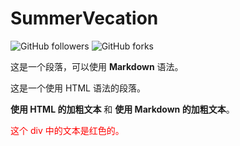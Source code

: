 # SummerVecation
<img alt="GitHub followers" src="https://img.shields.io/github/followers/SunBillion">
<img alt="GitHub forks" src="https://img.shields.io/github/forks/SunBillion/SummerVecation">

这是一个段落，可以使用 **Markdown** 语法。

<p>这是一个使用 HTML 语法的段落。</p>

<strong>使用 HTML 的加粗文本</strong> 和 **使用 Markdown 的加粗文本**。

<div style="color: red;"> 这个 div 中的文本是红色的。</div>
